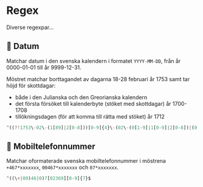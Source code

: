 # Regex
Diverse regexpar...

## 📅 Datum
Matchar datum i den svenska kalendern i formatet `YYYY-MM-DD`, från år 0000-01-01 till år 9999-12-31.

Möstret matchar borttagandet av dagarna 18-28 februari år 1753 samt tar höjd för skottdagar:
* både i den Julianska och den Greorianska kalendern
* det första försöket till kalenderbyte (stöket med skottdagar) år 1700-1708
* tillökningsdagen (för att komma till rätta med stöket) år 1712

```javascript
^((?!1753\-02\-(1[89]|2[0-8]))[0-9]{4}\-(02\-(0[1-9]|1[0-9]|2[0-8])|(0[13578]|1[02])\-(0[1-9]|[12][0-9]|3[01])|(0[469]|11)\-(0[1-9]|[12][0-9]|30)))|(1712\-02\-30|((([2468][048]|[3579][26])00|[0-9]{2}(0[48]|[13579][26]|[2468][048])|(0[1-9]|1[0-6])00)\-02\-29))$
```

## 📱 Mobiltelefonnummer
Matchar oformaterade svenska mobiltelefonnummer i möstrena `+467*xxxxxxx`, `00467*xxxxxxx` och `07*xxxxxxx`.

```javascript
^((\+|00)46|0)7[02369][0-9]{7}$
```
